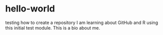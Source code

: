 # hello-world
testing how to create a repository
I am learning about GitHub and R using this initial test module. This is a bio about me. 
